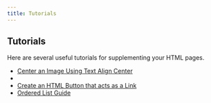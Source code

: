 ```yaml
---
title: Tutorials
---
```

## Tutorials

Here are several useful tutorials for supplementing your HTML pages.

<ul>
  <li><a href="https://github.com/freeCodeCamp/guide/blob/master/src/pages/html/tutorials/center-an-image-using-text-align-center/index.md">Center an Image Using Text Align Center</a></li>
  <li><a href="https://github.com/freeCodeCamp/guide/blob/master/src/pages/html/tutorials/embedding-youtube-videos/index.md"Embedding Youtube Videos</a></li>
  <li><a href="https://github.com/freeCodeCamp/guide/blob/master/src/pages/html/tutorials/how-to-create-an-html-button-that-acts-like-a-link/index.md">Create an HTML Button that acts as a Link</a></li>
  <li><a href="How to Use Lists">Ordered List Guide</a></li>  
  
</ul>  

<!-- The article goes here, in GitHub-flavored Markdown. Feel free to add YouTube videos, images, and CodePen/JSBin embeds  -->



